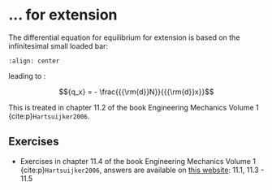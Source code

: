 # ... for extension

The differential equation for equilibrium for extension is based on the infinitesimal small loaded bar:

```{figure} extension_data/equilibrium.svg
:align: center
```

leading to :

$${q_x} =  - \frac{{{\rm{d}}N}}{{{\rm{d}}x}}$$

This is treated in chapter 11.2 of the book Engineering Mechanics Volume 1 {cite:p}`Hartsuijker2006`.

## Exercises
- Exercises in chapter 11.4 of the book Engineering Mechanics Volume 1 {cite:p}`Hartsuijker2006`, answers are available on [this website](https://icozct.tudelft.nl/TUD_CT/bookanswers/vol1/Chapter11/): 11.1, 11.3 - 11.5